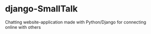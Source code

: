 # django-SmallTalk
Chatting website-application made with Python/Django for connecting online with others
